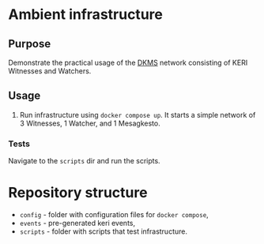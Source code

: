 # Ambient infrastructure

## Purpose

Demonstrate the practical usage of the [DKMS](https://dkms.colossi.network/) network consisting of KERI Witnesses and Watchers.

## Usage

1. Run infrastructure using `docker compose up`. It starts a simple network of 3 Witnesses, 1 Watcher, and 1 Mesagkesto.

### Tests

Navigate to the `scripts` dir and run the scripts.

# Repository structure

- `config` - folder with configuration files for `docker compose`,
- `events` - pre-generated keri events,
- `scripts` - folder with scripts that test infrastructure.
